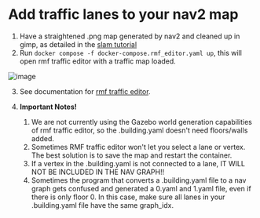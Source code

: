 # Add traffic lanes to your nav2 map

1. Have a straightened .png map generated by nav2 and cleaned up in gimp, as detailed in the [slam tutorial](/docs/SLAM.md)
2. Run `docker compose -f docker-compose.rmf_editor.yaml up`, this will open rmf traffic editor with a traffic map loaded.

![image](https://github.com/user-attachments/assets/7d613809-03db-4354-8033-5274706a7671)

3. See documentation for [rmf traffic editor](https://osrf.github.io/ros2multirobotbook/traffic-editor.html).

4. **Important Notes!**
   1. We are not currently using the Gazebo world generation capabilities of rmf traffic editor, so the .building.yaml doesn't need floors/walls added.
   2. Sometimes RMF traffic editor won't let you select a lane or vertex. The best solution is to save the map and restart the container.
   3. If a vertex in the .building.yaml is not connected to a lane, IT WILL NOT BE INCLUDED IN THE NAV GRAPH!!
   4. Sometimes the program that converts a .building.yaml file to a nav graph gets confused and generated a 0.yaml and 1.yaml file, even if there is only floor 0. In this case, make sure all lanes in your .building.yaml file have the same graph_idx.


